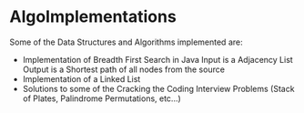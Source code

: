 # AlgoImplementations

Some of the Data Structures and Algorithms implemented are:

- Implementation of Breadth First Search in Java
          Input is a Adjacency List
          Output is a Shortest path of all nodes from the source
- Implementation of a Linked List
- Solutions to some of the Cracking the Coding Interview Problems (Stack of Plates, Palindrome Permutations, etc...)

